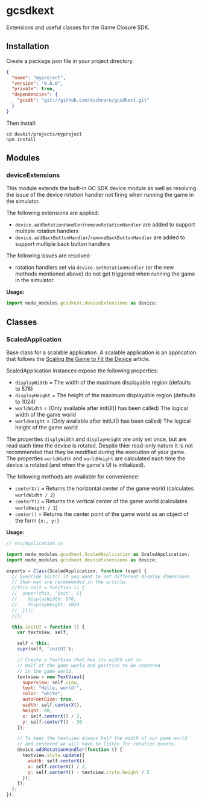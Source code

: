 gcsdkext
========

Extensions and useful classes for the Game Closure SDK.

Installation
-------------

Create a package.json file in your project directory.

````json
{
  "name": "myproject",
  "version": "0.0.0",
  "private": true,
  "dependencies": {
    "gcsdk": "git://github.com/dschnare/gcsdkext.git"
  }
}
````

Then install:

````shell
cd devkit/projects/myproject
npm install
````

## Modules

### deviceExtensions

This module extends the built-in GC SDK device module as well as resolving the issue of the device rotation handler not firing when running the game in the simulator.

The following extensions are applied:

- `device.addRotationHandler`/`removeRotationHandler` are added to support multiple rotation handlers
- `device.addBackButtonHandler`/`removeBackButtonHandler` are added to support multiple back button handlers

The following issues are resolved:

- rotation handlers set via `device.setRotationHandler` (or the new methods mentioned above) do not get triggered when running the game in the simulator.

**Usage:**

````javascript
import node_modules.gcsdkext.deviceExtensions as device;
````


## Classes

### ScaledApplication

Base class for a scalable application. A scalable application is an application that follows the [Scaling the Game to Fit the Device](http://docs.gameclosure.com/guide/scaling.html) article.

ScaledApplication instances expose the following properties:

- `displayWidth` = The width of the maximum displayable region (defaults to 576)
- `displayHeight` = The height of the maximum displayable region (defaults to 1024)
- `worldWidth` = (Only available after initUI() has been called) The logical width of the game world
- `worldHeight` = (Only available after initUI() has been called) The logical height of the game world

The properties `displyWidth` and `displayHeight` are only set once, but are read each time the device is rotated.
Despite thier read-only nature it is not recommended that they be modified during the execution of your game.
The properties `worldWidth` and `worldHeight` are calculated each time the device is rotated (and when the game's UI is initialized).

The following methods are available for convenience:

- `centerX()` = Returns the horizontal center of the game world (calculates `worldWidth / 2`)
- `centerY()` = Returns the vertical center of the game world (calculates `worldHeight / 2`)
- `center()` = Returns the center point of the game world as an object of the form `{x:, y:}`


**Usage:**

````javascript
// src/Application.js

import node_modules.gcsdkext.ScaledApplication as ScaledApplication;
import node_modules.gcsdkext.deviceExtensions as device;

exports = Class(ScaledApplication, function (supr) {
  // Override init() if you want to set different display dimensions
  // than wat are recommended in the article.
  //this.init = function () {
  //  super(this, 'init', [{
  //    displayWidth: 576,
  //    displayHeight: 1024
  //  }]);
  //};

  this.initUI = function () {
    var textview, self;

    self = this;
    supr(self, 'initUI');

    // Create a TextView that has its width set to
    // half of the game world and position to be centered
    // in the game world.
    textview = new TextView({
      superview: self.view,
      text: "Hello, world!",
      color: "white",
      autoFontSize: true,
      width: self.centerX(),
      height: 60,
      x: self.centerX() / 2,
      y: self.centerY() - 30
    });

    // To keep the textview always half the width of our game world
    // and centered we will have to listen for rotation events.
    device.addRotationHandler(function () {
      textview.style.update({
        width: self.centerX(),
        x: self.centerX() / 2,
        y: self.centerY() - textview.style.height / 2
      });
    });
  };
});
````